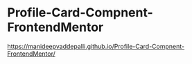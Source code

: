 # Profile-Card-Compnent-FrontendMentor
https://manideepvaddepalli.github.io/Profile-Card-Compnent-FrontendMentor/
